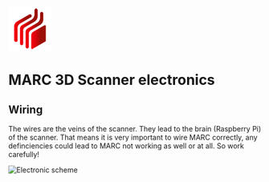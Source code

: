![MARC picture](./readmePics/icon.png)

# MARC 3D Scanner electronics

## Wiring

  The wires are the veins of the scanner. They lead to the brain (Raspberry Pi) of the scanner. That means it is very important to wire MARC correctly, any definciencies could lead to MARC not working as well or at all. So work carefully!
  
  ![Electronic scheme](./readmePics/wiring.png)
